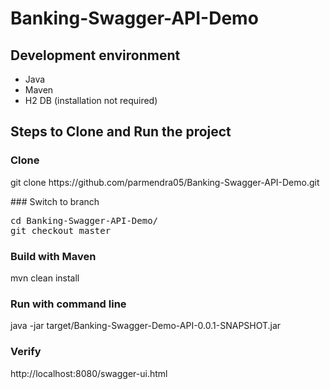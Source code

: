 # Banking-Swagger-API-Demo

## Development environment
- Java 
- Maven 
- H2 DB (installation not required) 

## Steps to Clone and Run the project
### Clone
<p>git clone https://github.com/parmendra05/Banking-Swagger-API-Demo.git </p>
### Switch to branch
<pre>
cd Banking-Swagger-API-Demo/
git checkout master
</pre>

### Build with Maven
<p>mvn clean install</p>

### Run with command line
<p>java -jar target/Banking-Swagger-Demo-API-0.0.1-SNAPSHOT.jar</p>

### Verify 
<p> http://localhost:8080/swagger-ui.html </p>
